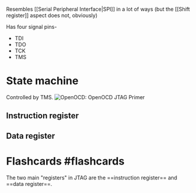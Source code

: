 
Resembles [[Serial Peripheral Interface|SPI]] in a lot of ways (but the [[Shift register]] aspect does not, obviously)

Has four signal pins-
- TDI
- TDO
- TCK
- TMS

# State machine
Controlled by TMS.
![OpenOCD: OpenOCD JTAG Primer](http://openocd.org/doc/doxygen/html/jtag-state-machine-large.png)
## Instruction register
## Data register

# Flashcards #flashcards

The two main "registers" in JTAG are the ==instruction register== and ==data register==.
<!--SR:!2022-03-05,27,270!2022-05-22,89,310-->